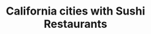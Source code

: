 ---
layout: state
title: California cities with Sushi Restaurants
permalink: /california/
stateAbbr: CA
stateName: California
place_type: Sushi Restaurant
---